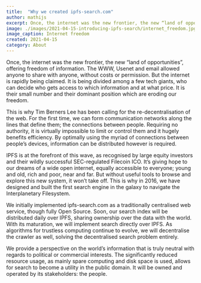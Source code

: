 ```yaml
---
title:  "Why we created ipfs-search.com"
author: mathijs
excerpt: Once, the internet was the new frontier, the new “land of opportunities”, offering freedom of information. But the internet is rapidly being divided among a few tech giants, who can decide who gets access to which information and at what price. It is their small number and their dominant position which are eroding our freedom.
image: ./images/2021-04-15-introducing-ipfs-search/internet_freedom.jpg
image_caption: Internet freedom
created: 2021-04-15
category: About
---
```

Once, the internet was the new frontier, the new “land of opportunities”, offering freedom of information. The WWW, Usenet and email allowed anyone to share with anyone, without costs or permission. But the internet is rapidly being claimed. It is being divided among a few tech giants, who can decide who gets access to which information and at what price. It is their small number and their dominant position which are eroding our freedom.

This is why Tim Berners Lee has been calling for the re-decentralisation of the web. For the first time, we can form communication networks along the lines that define them; the connections between people. Requiring no authority, it is virtually impossible to limit or control them and it hugely benefits efficiency. By optimally using the myriad of connections between people’s devices, information can be distributed however is required.

IPFS is at the forefront of this wave, as recognised by large equity investors and their wildly successful SEC-regulated Filecoin ICO. It’s giving hope to our dreams of a wide open internet, equally accessible to everyone; young and old, rich and poor, near and far. But without useful tools to browse and explore this new system, it won’t take off. This is why in 2016, we have designed and built the first search engine in the galaxy to navigate the Interplanetary Filesystem.

We initially implemented ipfs-search.com as a traditionally centralised web service, though fully Open Source. Soon, our search index will be distributed daily over IPFS, sharing ownership over the data with the world. With its maturation, we will implement search directly over IPFS. As algorithms for trustless computing continue to evolve, we will decentralise the crawler as well, solving the decentralised search problem entirely.

We provide a perspective on the world’s information that is truly neutral with regards to political or commercial interests. The significantly reduced resource usage, as mainly spare computing and disk space is used, allows for search to become a utility in the public domain. It will be owned and operated by its stakeholders: the people.


